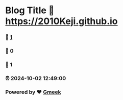 # Blog Title :link: https://2010Keji.github.io 
### :page_facing_up: [1](https://2010Keji.github.io/tag.html) 
### :speech_balloon: 0 
### :hibiscus: 1 
### :alarm_clock: 2024-10-02 12:49:00 
### Powered by :heart: [Gmeek](https://github.com/Meekdai/Gmeek)
